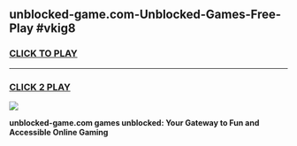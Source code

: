 
## unblocked-game.com-Unblocked-Games-Free-Play #vkig8
<h3>
<a href="https://us.freeplayer.one?title=unblocked-game.com&ref=9M">CLICK TO PLAY</a></h3>
<hr>

<h3>
<a href="https://us.freeplayer.one?title=unblocked-game.com&ref=9M">CLICK 2 PLAY</a>
  
</h3>

<a href="https://us.freeplayer.one?title=unblocked-game.com&ref=9M"><img src="https://clearcache.store/games.png"></a>


**unblocked-game.com games unblocked: Your Gateway to Fun and Accessible Online Gaming**
